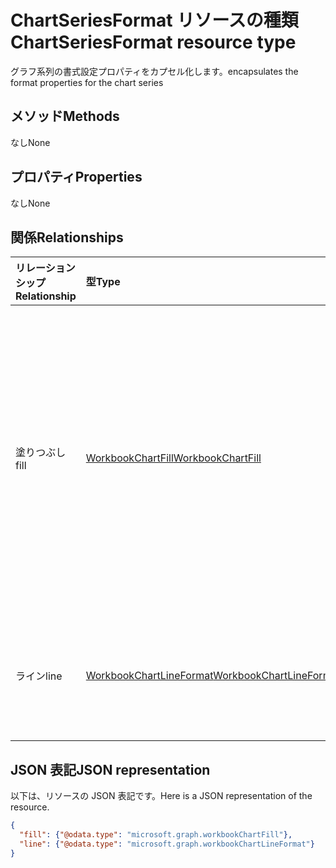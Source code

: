 # <a name="chartseriesformat-resource-type"></a><span data-ttu-id="a50b7-101">ChartSeriesFormat リソースの種類</span><span class="sxs-lookup"><span data-stu-id="a50b7-101">ChartSeriesFormat resource type</span></span>

<span data-ttu-id="a50b7-102">グラフ系列の書式設定プロパティをカプセル化します。</span><span class="sxs-lookup"><span data-stu-id="a50b7-102">encapsulates the format properties for the chart series</span></span>


## <a name="methods"></a><span data-ttu-id="a50b7-103">メソッド</span><span class="sxs-lookup"><span data-stu-id="a50b7-103">Methods</span></span>
<span data-ttu-id="a50b7-104">なし</span><span class="sxs-lookup"><span data-stu-id="a50b7-104">None</span></span>

## <a name="properties"></a><span data-ttu-id="a50b7-105">プロパティ</span><span class="sxs-lookup"><span data-stu-id="a50b7-105">Properties</span></span>
<span data-ttu-id="a50b7-106">なし</span><span class="sxs-lookup"><span data-stu-id="a50b7-106">None</span></span>

## <a name="relationships"></a><span data-ttu-id="a50b7-107">関係</span><span class="sxs-lookup"><span data-stu-id="a50b7-107">Relationships</span></span>
| <span data-ttu-id="a50b7-108">リレーションシップ</span><span class="sxs-lookup"><span data-stu-id="a50b7-108">Relationship</span></span> | <span data-ttu-id="a50b7-109">型</span><span class="sxs-lookup"><span data-stu-id="a50b7-109">Type</span></span>   |<span data-ttu-id="a50b7-110">説明</span><span class="sxs-lookup"><span data-stu-id="a50b7-110">Description</span></span>|
|:---------------|:--------|:----------|
|<span data-ttu-id="a50b7-111">塗りつぶし</span><span class="sxs-lookup"><span data-stu-id="a50b7-111">fill</span></span>|[<span data-ttu-id="a50b7-112">WorkbookChartFill</span><span class="sxs-lookup"><span data-stu-id="a50b7-112">WorkbookChartFill</span></span>](chartfill.md)|<span data-ttu-id="a50b7-p101">グラフ系列の塗りつぶしの書式を表します。これには背景の書式設定情報などがあります。読み取り専用です。</span><span class="sxs-lookup"><span data-stu-id="a50b7-p101">Represents the fill format of a chart series, which includes background formating information. Read-only.</span></span>|
|<span data-ttu-id="a50b7-115">ライン</span><span class="sxs-lookup"><span data-stu-id="a50b7-115">line</span></span>|[<span data-ttu-id="a50b7-116">WorkbookChartLineFormat</span><span class="sxs-lookup"><span data-stu-id="a50b7-116">WorkbookChartLineFormat</span></span>](chartlineformat.md)|<span data-ttu-id="a50b7-p102">線の書式設定を表します。値の取得のみ可能です。</span><span class="sxs-lookup"><span data-stu-id="a50b7-p102">Represents line formatting. Read-only.</span></span>|


## <a name="json-representation"></a><span data-ttu-id="a50b7-119">JSON 表記</span><span class="sxs-lookup"><span data-stu-id="a50b7-119">JSON representation</span></span>

<span data-ttu-id="a50b7-120">以下は、リソースの JSON 表記です。</span><span class="sxs-lookup"><span data-stu-id="a50b7-120">Here is a JSON representation of the resource.</span></span>

<!--{
  "blockType": "resource",
  "optionalProperties": [],
  "baseType": "microsoft.graph.entity",
  "@odata.type": "microsoft.graph.workbookChartSeriesFormat"
}-->

```json
{
  "fill": {"@odata.type": "microsoft.graph.workbookChartFill"},
  "line": {"@odata.type": "microsoft.graph.workbookChartLineFormat"}
}
```


<!-- uuid: 8fcb5dbc-d5aa-4681-8e31-b001d5168d79
2015-10-25 14:57:30 UTC -->
<!-- {
  "type": "#page.annotation",
  "description": "ChartSeriesFormat resource",
  "keywords": "",
  "section": "documentation",
  "tocPath": ""
}-->